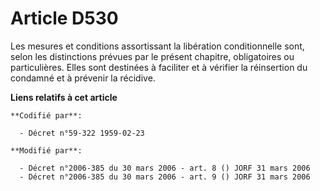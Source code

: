 # Article D530

Les mesures et conditions assortissant la libération conditionnelle sont, selon les distinctions prévues par le présent
chapitre, obligatoires ou particulières. Elles sont destinées à faciliter et à vérifier la réinsertion du condamné et à
prévenir la récidive.

**Liens relatifs à cet article**

	**Codifié par**:

	  - Décret n°59-322 1959-02-23

	**Modifié par**:

	  - Décret n°2006-385 du 30 mars 2006 - art. 8 () JORF 31 mars 2006
	  - Décret n°2006-385 du 30 mars 2006 - art. 9 () JORF 31 mars 2006
